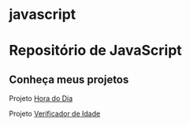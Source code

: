 # javascript

<h1>Repositório de JavaScript</h1>
 
<h2>Conheça meus projetos</h2>

<p>Projeto <a href='https://marianabelo26.github.io/javascript/hora-do-dia/index.html' target='_blank'>Hora do Dia</a></p>
<p>Projeto <a href='https://marianabelo26.github.io/javascript/verificador-de-idade/index.html' target='_blank'>Verificador de Idade</a></p>


